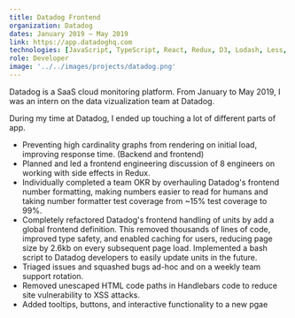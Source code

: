 ```yaml
---
title: Datadog Frontend
organization: Datadog
dates: January 2019 – May 2019
link: https://app.datadoghq.com
technologies: [JavaScript, TypeScript, React, Redux, D3, Lodash, Less, Python]
role: Developer
image: '../../images/projects/datadog.png'
---
```


Datadog is a SaaS cloud monitoring platform. From January to May 2019, I was an intern on the data vizualization team at Datadog.

During my time at Datadog, I ended up touching a lot of different parts of app.

- Preventing high cardinality graphs from rendering on initial load, improving response time. (Backend and frontend)
- Planned and led a frontend engineering discussion of 8 engineers on working with side effects in Redux.
- Individually completed a team OKR by overhauling Datadog's frontend number formatting, making numbers easier to read for humans and taking number formatter test coverage from ~15% test coverage to 99%.
- Completely refactored Datadog's frontend handling of units by add a global frontend definition. This removed thousands of lines of code, improved type safety, and enabled caching for users, reducing page size by 2.6kb on every subsequent page load. Implemented a bash script to Datadog developers to easily update units in the future.
- Triaged issues and squashed bugs ad-hoc and on a weekly team support rotation.
- Removed unescaped HTML code paths in Handlebars code to reduce site vulnerability to XSS attacks.
- Added tooltips, buttons, and interactive functionality to a new pgae
